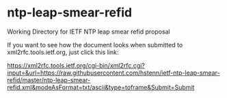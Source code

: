 # ntp-leap-smear-refid
Working Directory for IETF NTP leap smear refid proposal

If you want to see how the document looks when submitted to xml2rfc.tools.ietf.org, just click this link:

https://xml2rfc.tools.ietf.org/cgi-bin/xml2rfc.cgi?input=&url=https://raw.githubusercontent.com/hstenn/ietf-ntp-leap-smear-refid/master/ntp-leap-smear-refid.xml&modeAsFormat=txt/ascii&type=toframe&Submit=Submit
